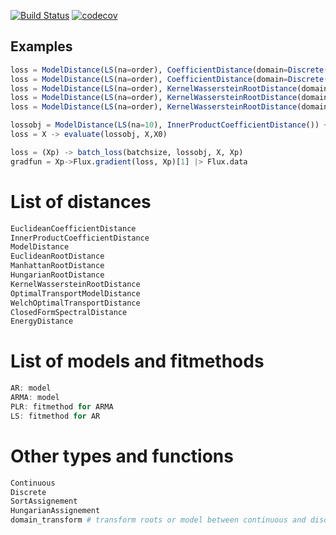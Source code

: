 [![Build Status](https://travis-ci.org/baggepinnen/SpectralDistances.jl.svg?branch=master)](https://travis-ci.org/baggepinnen/SpectralDistances.jl)
[![codecov](https://codecov.io/gh/baggepinnen/SpectralDistances.jl/branch/master/graph/badge.svg)](https://codecov.io/gh/baggepinnen/SpectralDistances.jl)


## Examples
```julia
loss = ModelDistance(LS(na=order), CoefficientDistance(domain=Discrete()))
loss = ModelDistance(LS(na=order), CoefficientDistance(domain=Discrete(), distance=CosineDist()))
loss = ModelDistance(LS(na=order), KernelWassersteinRootDistance(domain=Discrete(), λ=10.))
loss = ModelDistance(LS(na=order), KernelWassersteinRootDistance(domain=Continuous(), λ=10.))
loss = ModelDistance(LS(na=order), KernelWassersteinRootDistance(domain=Continuous(), λ=0.1, transform=logmag))

lossobj = ModelDistance(LS(na=10), InnerProductCoefficientDistance()) + EnergyDistance()
loss = X -> evaluate(lossobj, X,X0)

loss = (Xp) -> batch_loss(batchsize, lossobj, X, Xp)
gradfun = Xp->Flux.gradient(loss, Xp)[1] |> Flux.data
```

# List of distances
```julia
EuclideanCoefficientDistance
InnerProductCoefficientDistance
ModelDistance
EuclideanRootDistance
ManhattanRootDistance
HungarianRootDistance
KernelWassersteinRootDistance
OptimalTransportModelDistance
WelchOptimalTransportDistance
ClosedFormSpectralDistance
EnergyDistance
```
# List of models and fitmethods
```julia
AR: model
ARMA: model
PLR: fitmethod for ARMA
LS: fitmethod for AR
```

# Other types and functions
```julia
Continuous
Discrete
SortAssignement
HungarianAssignement
domain_transform # transform roots or model between continuous and discrete domains
```
